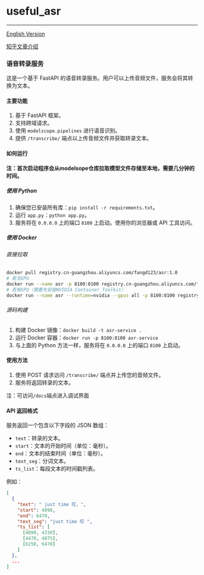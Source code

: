 # useful_asr

---

[English Version](README_EN.md)

[知乎文章介绍](https://zhuanlan.zhihu.com/p/651156659)

### 语音转录服务

这是一个基于 FastAPI 的语音转录服务。用户可以上传音频文件，服务会将其转换为文本。

#### 主要功能

1. 基于 FastAPI 框架。
2. 支持跨域请求。
3. 使用 `modelscope.pipelines` 进行语音识别。
4. 提供 `/transcribe/` 端点以上传音频文件并获取转录文本。

#### 如何运行

**注：首次启动程序会从modelsope仓库拉取模型文件存储至本地，需要几分钟的时间。**

##### 使用 Python

1. 确保您已安装所有库：`pip install -r requirements.txt`。
2. 运行 `app.py`：`python app.py`。
3. 服务将在 `0.0.0.0` 上的端口 `8100` 上启动。使用你的浏览器或 API 工具访问。

##### 使用 Docker

###### 直接拉取

```bash
docker pull registry.cn-guangzhou.aliyuncs.com/fangd123/asr:1.0
# 若无GPU
docker run --name asr -p 8100:8100 registry.cn-guangzhou.aliyuncs.com/fangd123/asr:1.0
# 若有GPU（需要先安装NVIDIA Container Toolkit）
docker run --name asr --runtime=nvidia --gpus all -p 8100:8100 registry.cn-guangzhou.aliyuncs.com/fangd123/asr:1.0
```

###### 源码构建
1. 构建 Docker 镜像：`docker build -t asr-service .`
2. 运行 Docker 容器：`docker run -p 8100:8100 asr-service`
3. 与上面的 Python 方法一样，服务将在 `0.0.0.0` 上的端口 `8100` 上启动。

#### 使用方法

1. 使用 POST 请求访问 `/transcribe/` 端点并上传您的音频文件。
2. 服务将返回转录的文本。

注：可访问`/docs`端点进入调试界面

#### API 返回格式

服务返回一个包含以下字段的 JSON 数组：

- `text`：转录的文本。
- `start`：文本的开始时间（单位：毫秒）。
- `end`：文本的结束时间（单位：毫秒）。
- `text_seg`：分词文本。
- `ts_list`：每段文本的时间戳列表。

例如：

```json
[
  {
    "text": " just time 哎，",
    "start": 4090,
    "end": 6470,
    "text_seg": "just time 哎 ",
    "ts_list": [
      [4090, 4330],
      [4470, 4875],
      [6250, 6470]
    ]
  },
  ...
]
```